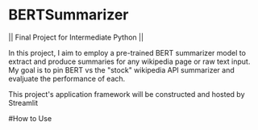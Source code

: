 # BERTSummarizer
|| Final Project for Intermediate Python ||

In this project, I aim to employ a pre-trained BERT summarizer model to extract and produce summaries for any wikipedia page or raw text input. My goal is to pin BERT vs the "stock" wikipedia API summarizer and evaljuate the performance of each.

This project's application framework will be constructed and hosted by Streamlit


#How to Use

